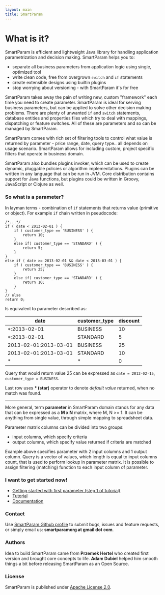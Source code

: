 ```yaml
---
layout: main
title: SmartParam
---
```


# What is it?

SmartParam is efficient and lightweight Java library for handling application parametrization and decision making.
SmartParam helps you to:

* separate all business parameters from application logic using single, optimized tool
* write clean code, free from overgrown `switch` and `if` statements
* create extensible designs using builtin plugins
* stop worrying about versioning - with SmartParam it's for free

SmartParam takes away the pain of writing new, custom "framework" each time you need to create parameter.
SmartParam is ideal for serving business parameters, but can be applied to solve other decision making problems.
There are plenty of unwanted `if` and `switch` statements, database entities and properties files which try to deal
with mappings, dispatching or feature switches. All of these are parameters and so can be managed by SmartParam.

SmartParam comes with rich set of filtering tools to control what value is returned by parameter - price range, date,
query type.. all depends on usage scenario. SmartParam allows for including custom, project specific filters that
operate in business domain.

SmartParam also bundles plugins invoker, which can be used to create dynamic, pluggable policies or algorithm
implementations. Plugins can be written in any language that can be run in JVM. Core distribution contains
support for Java functions, but plugins could be written in Groovy, JavaScript or Clojure as well.

### So what is a parameter?

In layman terms - combination of `if` statements that returns value (primitive or object). For example `if` chain
written in pseudocode:

```
/*...*/
if ( date < 2013-02-01 ) {
    if ( customer_type == 'BUSINESS' ) {
        return 10;
    }
    else if( customer_type == 'STANDARD' ) {
        return 5;
    }
}
else if ( date >= 2013-02-01 && date < 2013-03-01 ) {
    if ( customer_type == 'BUSINESS' ) {
        return 25;
    }
    else if( customer_type == 'STANDARD' ) {
        return 10;
    }
}
// else
return 0;
```

Is equivalent to parameter described as:

| date                  | customer_type | discount |
|-----------------------|---------------|----------|
| \*:2013-02-01         | BUSINESS      | 10       |
| \*:2013-02-01         | STANDARD      | 5        |
| 2013-02-01:2013-03-01 | BUSINESS      | 25       |
| 2013-02-01:2013-03-01 | STANDARD      | 10       |
| \*                    | \*            | 0        |

Query that would return value 25 can be expressed as `date = 2013-02-15, customer_type = BUSINESS`.

Last row uses **\* (star)** operator to denote *default value* returned, when no match was found.

----

More general, term **parameter** in SmartParam domain stands for any data that can be expressed as a **M x N** matrix,
where M, N >= 1. It can be anything from single value, through simple mapping to spreadsheet data.

Parameter matrix columns can be divided into two groups:

* input columns, which specify criteria
* output columns, which specify value returned if criteria are matched

Example above specifies parameter with 2 input columns and 1 output column. Query is a vector of values, which length
is equal to input columns count, that is used to perform lookup in parameter matrix. It is possible to assign
filtering (matching) function to each input column of parameter.

### I want to get started now!

* [Getting started with first parameter (step 1 of tutorial)](/tutorial/step-1-first-parameter.html)
* [Tutorial](/tutorial/tutorial.html)
* [Documentation](/doc/domain.html)


### Contact

Use [SmartParam Github profile](https://github.com/smartparam/) to submit bugs, issues and feature
requests, or simply email us: **smartparamorg at gmail dot com**.

### Authors

Idea to build SmartParam came from **Przemek Hertel** who created first version and brought core concepts to life.
**Adam Dubiel** helped him smooth things a bit before releasing SmartParam as an Open Source.

### License

SmartParam is published under [Apache License 2.0](http://www.apache.org/licenses/LICENSE-2.0).
